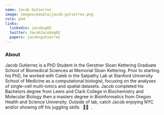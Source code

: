```yaml
---
name: Jacob Gutierrez
image: images/people/jacob-gutierrez.png
role: phd
links:
  linkedin: jacobog02
  twitter: JacobJacobog02
  papers: jacob+gutierrez
---
```


### About
Jacob Gutierrez is a PhD Student in the Gerstner Sloan Kettering Graduate School of Biomedical 
Sciences at Memorial Sloan Kettering. Prior to starting his PhD, he worked with Caleb in the
Satpathy Lab at Stanford University School of Medicine as a computational biologist, focusing
on the analyses of single-cell multi-omics and spatial datasets. Jacob completed his Bachelors
degree from Lewis and Clark College in Biochemistry and Molecular Biology then a masters degree
in Bioinformatics from Oregon Health and Science University. Outside of lab, catch Jacob enjoying
NYC and/or showing off his juggling skills &nbsp; :man_juggling: &nbsp;. 